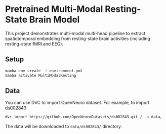 # Pretrained Multi-Modal Resting-State Brain Model

This project demonstrates multi-modal multi-head pipeline to extract spatiotemporal embedding from resting-state brain activities (including resting-state fMRI and EEG).

## Setup

```bash
mamba env create -f environment.yml
mamba activate MultiModalResting
```

## Data

You can use DVC to import OpenNeuro dataset. For example, to import [ds002843](https://openneuro.org/datasets/ds002843/):

```bash
dvc import https://github.com/OpenNeuroDatasets/ds002843.git / -o data/ds002843
```

The data will be downloaded to `data/ds002843/` directory.

